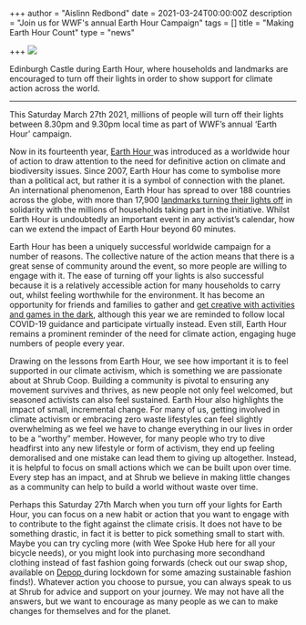 +++
author = "Aislinn Redbond"
date = 2021-03-24T00:00:00Z
description = "Join us for WWF's annual Earth Hour Campaign"
tags = []
title = "Making Earth Hour Count"
type = "news"

+++
![](https://res.cloudinary.com/shrub-co-op/image/upload/v1616609177/shrubcoop.org/media/earth_hour_yzy3jy.jpg)

Edinburgh Castle during Earth Hour, where households and landmarks are encouraged to turn off their lights in order to show support for climate action across the world.

***

This Saturday March 27th 2021, millions of people will turn off their lights between 8.30pm and 9.30pm local time as part of WWF’s annual ‘Earth Hour’ campaign.

Now in its fourteenth year, [Earth Hour ](https://www.earthhour.org/take-part)was introduced as a worldwide hour of action to draw attention to the need for definitive action on climate and biodiversity issues. Since 2007, Earth Hour has come to symbolise more than a political act, but rather it is a symbol of connection with the planet. An international phenomenon, Earth Hour has spread to over 188 countries across the globe, with more than 17,900 [landmarks turning their lights off](https://www.bbc.co.uk/newsround/47747383) in solidarity with the millions of households taking part in the initiative. Whilst Earth Hour is undoubtedly an important event in any activist’s calendar, how can we extend the impact of Earth Hour beyond 60 minutes.

Earth Hour has been a uniquely successful worldwide campaign for a number of reasons. The collective nature of the action means that there is a great sense of community around the event, so more people are willing to engage with it. The ease of turning off your lights is also successful because it is a relatively accessible action for many households to carry out, whilst feeling worthwhile for the environment. It has become an opportunity for friends and families to gather and [get creative with activities and games in the dark](https://latest.earthhour.org/earthhour-at-home?hsCtaTracking=19ae5736-45b6-4b93-88cd-88cc8ca1d699%7Cc980ae46-8b36-4ad4-8a22-8dbb5ca421d7), although this year we are reminded to follow local COVID-19 guidance and participate virtually instead. Even still, Earth Hour remains a prominent reminder of the need for climate action, engaging huge numbers of people every year.

Drawing on the lessons from Earth Hour, we see how important it is to feel supported in our climate activism, which is something we are passionate about at Shrub Coop. Building a community is pivotal to ensuring any movement survives and thrives, as new people not only feel welcomed, but seasoned activists can also feel sustained. Earth Hour also highlights the impact of small, incremental change. For many of us, getting involved in climate activism or embracing zero waste lifestyles can feel slightly overwhelming as we feel we have to change everything in our lives in order to be a “worthy” member. However, for many people who try to dive headfirst into any new lifestyle or form of activism, they end up feeling demoralised and one mistake can lead them to giving up altogether. Instead, it is helpful to focus on small actions which we can be built upon over time. Every step has an impact, and at Shrub we believe in making little changes as a community can help to build a world without waste over time.

Perhaps this Saturday 27th March when you turn off your lights for Earth Hour, you can focus on a new habit or action that you want to engage with to contribute to the fight against the climate crisis. It does not have to be something drastic, in fact it is better to pick something small to start with. Maybe you can try cycling more (with Wee Spoke Hub here for all your bicycle needs), or you might look into purchasing more secondhand clothing instead of fast fashion going forwards (check out our swap shop, available on [Depop ](https://www.depop.com/shrubcoop/)during lockdown for some amazing sustainable fashion finds!). Whatever action you choose to pursue, you can always speak to us at Shrub for advice and support on your journey. We may not have all the answers, but we want to encourage as many people as we can to make changes for themselves and for the planet.
